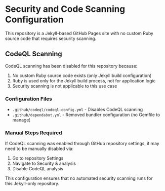 # Security and Code Scanning Configuration

This repository is a Jekyll-based GitHub Pages site with no custom Ruby source code that requires security scanning.

## CodeQL Scanning

CodeQL scanning has been disabled for this repository because:

1. No custom Ruby source code exists (only Jekyll build configuration)
2. Ruby is used only for the Jekyll build process, not for application logic
3. Security scanning is not applicable to this use case

### Configuration Files

- `.github/codeql/codeql-config.yml` - Disables CodeQL scanning
- `.github/dependabot.yml` - Removed bundler configuration (no Gemfile to manage)

### Manual Steps Required

If CodeQL scanning was enabled through GitHub repository settings, it may need to be manually disabled via:
1. Go to repository Settings
2. Navigate to Security & analysis
3. Disable CodeQL analysis

This configuration ensures that no automated security scanning runs for this Jekyll-only repository.